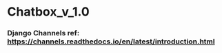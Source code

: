 # Chatbox_v_1.0


### Django Channels ref: https://channels.readthedocs.io/en/latest/introduction.html
